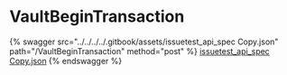# VaultBeginTransaction

{% swagger src="../../../../.gitbook/assets/issuetest_api_spec   Copy.json" path="/VaultBeginTransaction" method="post" %}
[issuetest_api_spec   Copy.json](<../../../../.gitbook/assets/issuetest_api_spec   Copy.json>)
{% endswagger %}
